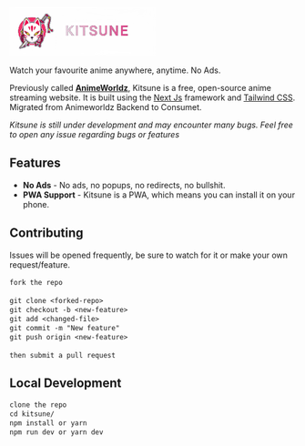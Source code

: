 ![logo.png](logo.png)

Watch your favourite anime anywhere, anytime. No Ads.

Previously called [**AnimeWorldz**](https://github.com/Dovakiin0/Kitsune/tree/v2.0), Kitsune is a free, open-source anime streaming website. It is built using the [Next Js](https://nextjs.org/) framework and [Tailwind CSS](https://tailwindcss.com/).  
Migrated from Animeworldz Backend to Consumet.

_Kitsune is still under development and may encounter many bugs. Feel free to open any issue regarding bugs or features_

## Features

- **No Ads** - No ads, no popups, no redirects, no bullshit.
- **PWA Support** - Kitsune is a PWA, which means you can install it on your phone.

## Contributing

Issues will be opened frequently, be sure to watch for it or make your own request/feature.

```
fork the repo

git clone <forked-repo>
git checkout -b <new-feature>
git add <changed-file>
git commit -m "New feature"
git push origin <new-feature>

then submit a pull request
```

## Local Development

```
clone the repo
cd kitsune/
npm install or yarn
npm run dev or yarn dev
```
